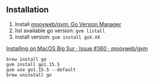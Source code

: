 ## Installation

1. Install [moovweb/gvm: Go Version Manager](https://github.com/moovweb/gvm)
2. list available go version: `gvm listall`
3. install version: `gvm install goX.XX`

[Installing on MacOS Big Sur · Issue #360 · moovweb/gvm](https://github.com/moovweb/gvm/issues/360)

```
brew install go
gvm install go1.15.5
gvm use go1.15.5 --default
brew uninstall go
```
